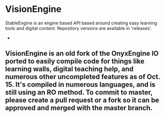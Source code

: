 # VisionEngine
StableEngine is an engine based API based around creating easy learning tools and digital content. Repository versions are available in 'releases'.

-
VisionEngine is an old fork of the OnyxEngine IO ported to easily compile code for things like learning walls, digital teaching
help, and numerous other uncompleted features as of Oct. 15.
It's compiled in numerous languages, and is still using an RO method. To commit to master, please create a pull request
or a fork so it can be approved and merged with the master branch.
-
